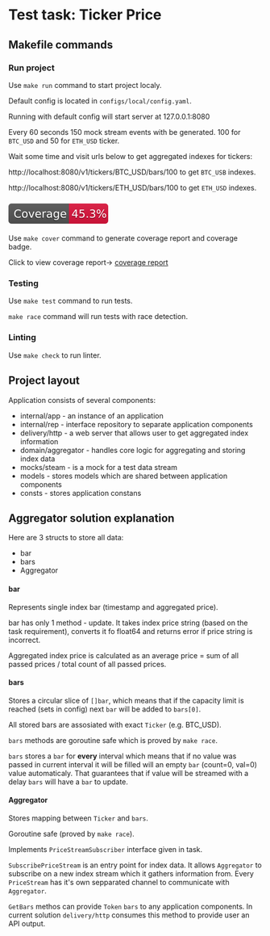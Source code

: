# Test task: Ticker Price

## Makefile commands
### Run project
Use `make run` command to start project localy.

Default config is located in `configs/local/config.yaml`. 

Running with default config will start server at 127.0.0.1:8080

Every 60 seconds 150 mock stream events with be generated. 100 for `BTC_USD` and 50 for `ETH_USD` ticker. 

Wait some time and visit urls below to get aggregated indexes for tickers:

http://localhost:8080/v1/tickers/BTC_USD/bars/100 to get `BTC_USB` indexes.

http://localhost:8080/v1/tickers/ETH_USD/bars/100 to get `ETH_USD` indexes.

### ![image](https://raw.githubusercontent.com/fildenisov/test-task-ticker-price/29f092d2d4956b7d32546b0c12c33514aa9dfe46/coverage/coverage.svg)

Use `make cover` command to generate coverage report and coverage badge.

Click to view coverage report-> [coverage report](https://htmlpreview.github.io/?https://github.com/fildenisov/test-task-ticker-price/blob/master/coverage/index.html#file0)

### Testing
Use `make test` command to run tests.

`make race` command will run tests with race detection.

### Linting
Use `make check` to run linter.

## Project layout

Application consists of several components:
- internal/app - an instance of an application
- internal/rep - interface repository to separate application components
- delivery/http - a web server that allows user to get aggregated index information
- domain/aggregator - handles core logic for aggregating and storing index data 
- mocks/steam - is a mock for a test data stream
- models - stores models which are shared between application components
- consts - stores application constans

## Aggregator solution explanation

Here are 3 structs to store all data:
- bar
- bars
- Aggregator

#### bar
Represents single index bar (timestamp and aggregated price).

bar has only 1 method - update. It takes index price string (based on the task requirement), converts it fo float64 and returns error if price string is incorrect.

Aggregated index price is calculated as an average price = sum of all passed prices / total count of all passed prices.

#### bars
Stores a circular slice of `[]bar`, which means that if the capacity limit is reached (sets in config) next `bar` will be added to `bars[0]`. 

All stored bars are assosiated with exact `Ticker` (e.g. BTC_USD).

`bars` methods are goroutine safe which is proved by `make race`. 

`bars` stores a `bar` for **every** interval which means that if no value was passed in current interval it will be filled will an empty `bar` (count=0, val=0) value automaticaly. That guarantees that if value will be streamed with a delay `bars` will have a `bar` to update.

#### Aggregator
Stores mapping between `Ticker` and `bars`.

Goroutine safe (proved by `make race`).

Implements `PriceStreamSubscriber` interface given in task.

`SubscribePriceStream` is an entry point for index data. It allows `Aggregator` to subscribe on a new index stream which it gathers information from. 
Every `PriceStream` has it's own sepparated channel to communicate with `Aggregator`. 

`GetBars` methos can provide `Token` `bars` to any application components. In current solution `delivery/http` consumes this method to provide user an API output. 
